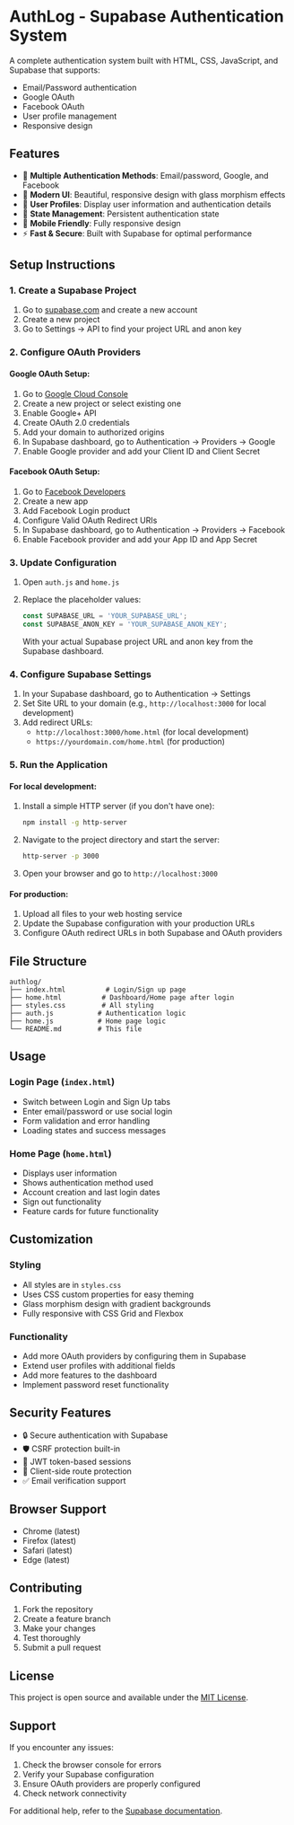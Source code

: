 # AuthLog - Supabase Authentication System

A complete authentication system built with HTML, CSS, JavaScript, and Supabase that supports:
- Email/Password authentication
- Google OAuth
- Facebook OAuth
- User profile management
- Responsive design

## Features

- 🔐 **Multiple Authentication Methods**: Email/password, Google, and Facebook
- 🎨 **Modern UI**: Beautiful, responsive design with glass morphism effects
- 👤 **User Profiles**: Display user information and authentication details
- 🔄 **State Management**: Persistent authentication state
- 📱 **Mobile Friendly**: Fully responsive design
- ⚡ **Fast & Secure**: Built with Supabase for optimal performance

## Setup Instructions

### 1. Create a Supabase Project

1. Go to [supabase.com](https://supabase.com) and create a new account
2. Create a new project
3. Go to Settings → API to find your project URL and anon key

### 2. Configure OAuth Providers

#### Google OAuth Setup:
1. Go to [Google Cloud Console](https://console.cloud.google.com/)
2. Create a new project or select existing one
3. Enable Google+ API
4. Create OAuth 2.0 credentials
5. Add your domain to authorized origins
6. In Supabase dashboard, go to Authentication → Providers → Google
7. Enable Google provider and add your Client ID and Client Secret

#### Facebook OAuth Setup:
1. Go to [Facebook Developers](https://developers.facebook.com/)
2. Create a new app
3. Add Facebook Login product
4. Configure Valid OAuth Redirect URIs
5. In Supabase dashboard, go to Authentication → Providers → Facebook
6. Enable Facebook provider and add your App ID and App Secret

### 3. Update Configuration

1. Open `auth.js` and `home.js`
2. Replace the placeholder values:
   ```javascript
   const SUPABASE_URL = 'YOUR_SUPABASE_URL';
   const SUPABASE_ANON_KEY = 'YOUR_SUPABASE_ANON_KEY';
   ```
   
   With your actual Supabase project URL and anon key from the Supabase dashboard.

### 4. Configure Supabase Settings

1. In your Supabase dashboard, go to Authentication → Settings
2. Set Site URL to your domain (e.g., `http://localhost:3000` for local development)
3. Add redirect URLs:
   - `http://localhost:3000/home.html` (for local development)
   - `https://yourdomain.com/home.html` (for production)

### 5. Run the Application

#### For local development:
1. Install a simple HTTP server (if you don't have one):
   ```bash
   npm install -g http-server
   ```

2. Navigate to the project directory and start the server:
   ```bash
   http-server -p 3000
   ```

3. Open your browser and go to `http://localhost:3000`

#### For production:
1. Upload all files to your web hosting service
2. Update the Supabase configuration with your production URLs
3. Configure OAuth redirect URLs in both Supabase and OAuth providers

## File Structure

```
authlog/
├── index.html          # Login/Sign up page
├── home.html          # Dashboard/Home page after login
├── styles.css         # All styling
├── auth.js           # Authentication logic
├── home.js           # Home page logic
└── README.md         # This file
```

## Usage

### Login Page (`index.html`)
- Switch between Login and Sign Up tabs
- Enter email/password or use social login
- Form validation and error handling
- Loading states and success messages

### Home Page (`home.html`)
- Displays user information
- Shows authentication method used
- Account creation and last login dates
- Sign out functionality
- Feature cards for future functionality

## Customization

### Styling
- All styles are in `styles.css`
- Uses CSS custom properties for easy theming
- Glass morphism design with gradient backgrounds
- Fully responsive with CSS Grid and Flexbox

### Functionality
- Add more OAuth providers by configuring them in Supabase
- Extend user profiles with additional fields
- Add more features to the dashboard
- Implement password reset functionality

## Security Features

- 🔒 Secure authentication with Supabase
- 🛡️ CSRF protection built-in
- 🔐 JWT token-based sessions
- 🚫 Client-side route protection
- ✅ Email verification support

## Browser Support

- Chrome (latest)
- Firefox (latest)
- Safari (latest)
- Edge (latest)

## Contributing

1. Fork the repository
2. Create a feature branch
3. Make your changes
4. Test thoroughly
5. Submit a pull request

## License

This project is open source and available under the [MIT License](LICENSE).

## Support

If you encounter any issues:
1. Check the browser console for errors
2. Verify your Supabase configuration
3. Ensure OAuth providers are properly configured
4. Check network connectivity

For additional help, refer to the [Supabase documentation](https://supabase.com/docs).
